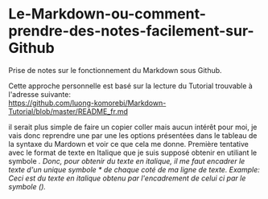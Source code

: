 # Le-Markdown-ou-comment-prendre-des-notes-facilement-sur-Github
Prise de notes sur le fonctionnement du Markdown sous Github.  
  
Cette approche personnelle est basé sur la lecture du Tutorial trouvable à l'adresse suivante:  
https://github.com/luong-komorebi/Markdown-Tutorial/blob/master/README_fr.md

il serait plus simple de faire un copier coller mais aucun intérêt pour moi, je vais donc reprendre une par une les options présentées dans le tableau de la syntaxe du Mardown et voir ce que cela me donne.
Première tentative avec le format de texte en Italique que je suis supposé obtenir en utiliant le symbole *.
Donc, pour obtenir du texte en italique, il me faut encadrer le texte d'un unique symbole * de chaque coté de ma ligne de texte.
Example: *Ceci est du texte en italique obtenu par l'encadrement de celui ci par le symbole (*).*
